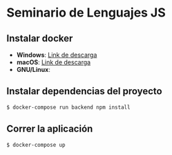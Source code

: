 
# Seminario de Lenguajes JS

## Instalar docker
* **Windows**: [Link de descarga](https://hub.docker.com/editions/community/docker-ce-desktop-windows/)
* **macOS**: [Link de descarga](https://docs.docker.com/docker-for-mac/install/)
* **GNU/Linux**:

## Instalar dependencias del proyecto
```bash
$ docker-compose run backend npm install
```

## Correr la aplicación
```bash
$ docker-compose up
```
